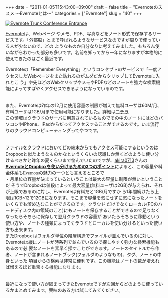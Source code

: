 +++
date = "2011-01-05T15:43:00+09:00"
draft = false
title = "Evernoteのススメ 〜Evernoteとは〜"
categories = ["Evernote"]
slug = "40"
+++

<a href="http://www.flickr.com/photos/52437397@N00/6072722159/" title="Evernote Trunk Conference Entrance by AhBook, on Flickr" target="_blank"><img class="flickr_photo" src="http://farm7.static.flickr.com/6072/6072722159_d46d7d4016_z.jpg" alt="Evernote Trunk Conference Entrance" /></a>

<a href="http://www.evernote.com/about/intl/jp/">Evernote</a>は、Webページ やメモ、PDF、写真などをノート形式で保存するサービスです。「外部脳」とまで呼ばれるようなサービスなのですが周りで使っている人が少ないので、どの ようなものか自分なりに考えてみました。もちろん使いながらわかった部分も多いです。名前を知ってから一年になりますが本格的に使えてきたのはごく最近です。
<!--more-->
Evernoteの「Remember Everything」というコンセプトのサービスで「一度アクセスしたWebページをまた訪れるのがムダだからクリップしてEvernoteに入れとこ う」や先ほどのWebクリップやメモやPDFなどのノートを強力な検索機能によってすばやくアクセスできるようになっているのです。<br />
<br />
<br />
また、Evernoteは昨年の12月に使用容量の制限が増えて無料ユーザは60M/月、有料ユーザは1GB/月まで使用可能になりました。詳細は<a href="http://www.evernote.com/about/intl/jp/premium/">コチラ</a><br />
この領域はクラウドのサーバに用意されているものでその中のノートにはどのパソコンやiPhone、iPadからだってアクセスすることができるのです。いま流行りのクラウドコンピューティングってやつです。<br />
<br />
<br />
ファイルをクラウドにおいてどの端末からでもアクセス可能にするというのはDropboxと似たようなものかなというくらいの認識しか無くどのように使い分けるべきかと昨年の夏くらいまで悩んでいたのですが、<a href="http://twitter.com/akira0713">akira0713</a>さんの<span class="Apple-style-span" style="font-family: verdana, arial, sans-serif; font-weight: bold;"><a href="http://blog.livedoor.jp/sakusakupocky/archives/50311170.html">EvernoteとDropboxを使い分けるための3つのポイント</a><span class="Apple-style-span" style="font-family: 'Lucida Grande'; font-weight: normal;">によると、この容量や料金体系もEvernoteの魅力の一つとも言えるところで</span></span><br />
<span class="Apple-style-span" style="font-family: 'Lucida Grande', arial, sans-serif;">・月単位の容量が決まっているということは最大の容量に制限が無いということ</span><br />
だ そうでDropboxは値段によって最大容量(無料ユーザは2GB)が与えられ、それが上限であるのに対し、Evernoteは有料だと1GB/月ですか ら1年間続けたら上限は1GB×12で12GBになります。そこまで容量を気にせずに気になったノートをいくらでも溜め込むことができるのです。クラウド だけでなくローカル(PCのハードディスク内の領域のこと)にもノートを保存することができるので足りなくなったらそちらに保存して翌月クラウドの容量が あいたらそちらに移動という使い方や、ノートの種類によってくラウドとローカルを使い分けるといった使い方も出来ます。<br />
またDropbox はフォルダ単位の階層構造でファイルが並んでいるのに対し、Evernoteは縦にノートが時系列で並んでいるので探しやすく強力な検索機能もあるので必 要なノートを素早く探すことができます。ノートのタイトルから作者、ノートが含まれるノートブック(フォルダのようなもの)、タグ、ノートの中身といった 項目からの検索は非常に便利です。この機能はノートの数が増えれば増えるほど重宝する機能になります。<br />
<br />
<br />
最近になって使い方が固まってきたEvernoteですが次回からどのように使っているかまとめてみます。興味のある方は試してみてください。
